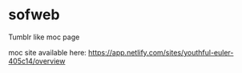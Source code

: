 # sofweb
Tumblr like moc page


moc site available here:
https://app.netlify.com/sites/youthful-euler-405c14/overview
